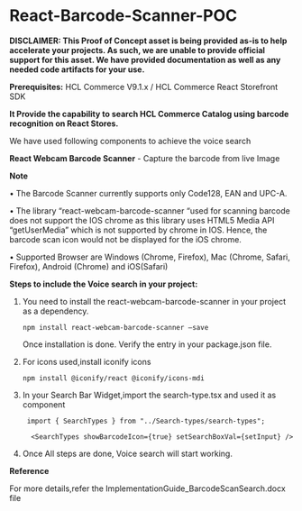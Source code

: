 # React-Barcode-Scanner-POC

**DISCLAIMER:  This Proof of Concept asset is being provided as-is to help accelerate your projects.  As such, we are unable to provide official support for this asset.  We have provided documentation as well as any needed code artifacts for your use.**

**Prerequisites:** HCL Commerce V9.1.x / HCL Commerce React Storefront SDK

**It Provide the capability to search HCL Commerce Catalog using barcode recognition on React Stores.**

We have used following components to achieve the voice search

**React Webcam Barcode Scanner** - Capture the barcode from live Image


**Note**

•	The Barcode Scanner currently supports only Code128, EAN and UPC-A. 

•	The library “react-webcam-barcode-scanner “used for scanning barcode does not support the IOS chrome as this library uses HTML5 Media API “getUserMedia” which is not supported by chrome in IOS. Hence, the barcode scan icon would not be displayed for the iOS chrome.

•	Supported Browser are Windows (Chrome, Firefox), Mac (Chrome, Safari, Firefox), Android (Chrome) and iOS(Safari)



**Steps to include the Voice search in your project:**
1. You need to install the react-webcam-barcode-scanner in your project as a dependency.

   `npm install react-webcam-barcode-scanner –save`
   
    Once installation is done. Verify the entry  in your package.json file.
    
2. For icons used,install iconify icons

     `npm install @iconify/react @iconify/icons-mdi`

3. In your Search Bar Widget,import the search-type.tsx and used it as component

    ` import { SearchTypes } from "../Search-types/search-types";`

    `  <SearchTypes showBarcodeIcon={true} setSearchBoxVal={setInput} />`

4. Once All steps are done, Voice search will start working.

  
  
  **Reference**
  
  For more details,refer the ImplementationGuide_BarcodeScanSearch.docx file
 
  

